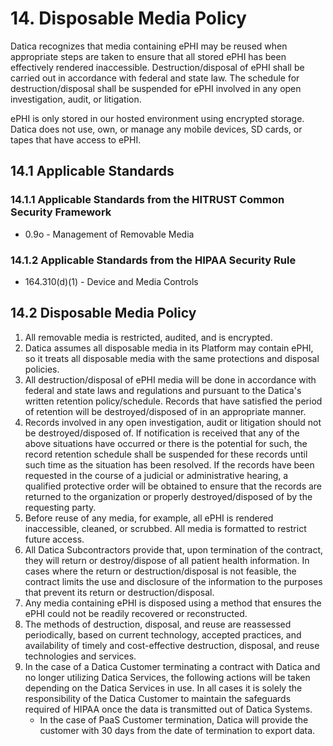 # 14. Disposable Media Policy

Datica recognizes that media containing ePHI may be reused when appropriate
steps are taken to ensure that all stored ePHI has been effectively rendered
inaccessible. Destruction/disposal of ePHI shall be carried out in accordance
with federal and state law. The schedule for destruction/disposal shall be
suspended for ePHI involved in any open investigation, audit, or litigation.

ePHI is only stored in our hosted environment using encrypted storage. Datica
does not use, own, or manage any mobile devices, SD cards, or tapes that have
access to ePHI.

## 14.1 Applicable Standards

### 14.1.1 Applicable Standards from the HITRUST Common Security Framework

- 0.9o - Management of Removable Media

### 14.1.2 Applicable Standards from the HIPAA Security Rule

- 164.310(d)(1) - Device and Media Controls

## 14.2 Disposable Media Policy

1. All removable media is restricted, audited, and is encrypted.
2. Datica assumes all disposable media in its Platform may contain ePHI, so it
   treats all disposable media with the same protections and disposal policies.
3. All destruction/disposal of ePHI media will be done in accordance with
   federal and state laws and regulations and pursuant to the Datica's written
   retention policy/schedule. Records that have satisfied the period of
   retention will be destroyed/disposed of in an appropriate manner.
4. Records involved in any open investigation, audit or litigation should not be
   destroyed/disposed of. If notification is received that any of the above
   situations have occurred or there is the potential for such, the record
   retention schedule shall be suspended for these records until such time as
   the situation has been resolved. If the records have been requested in the
   course of a judicial or administrative hearing, a qualified protective order
   will be obtained to ensure that the records are returned to the organization
   or properly destroyed/disposed of by the requesting party.
5. Before reuse of any media, for example, all ePHI is rendered inaccessible,
   cleaned, or scrubbed. All media is formatted to restrict future access.
6. All Datica Subcontractors provide that, upon termination of the contract,
   they will return or destroy/dispose of all patient health information. In
   cases where the return or destruction/disposal is not feasible, the contract
   limits the use and disclosure of the information to the purposes that prevent
   its return or destruction/disposal.
7. Any media containing ePHI is disposed using a method that ensures the ePHI
   could not be readily recovered or reconstructed.
8. The methods of destruction, disposal, and reuse are reassessed periodically,
   based on current technology, accepted practices, and availability of timely
   and cost-effective destruction, disposal, and reuse technologies and
   services.
9. In the case of a Datica Customer terminating a contract with Datica and no
   longer utilizing Datica Services, the following actions will be taken
   depending on the Datica Services in use. In all cases it is solely the
   responsibility of the Datica Customer to maintain the safeguards required of
   HIPAA once the data is transmitted out of Datica Systems.
   - In the case of PaaS Customer termination, Datica will provide the customer
     with 30 days from the date of termination to export data.
